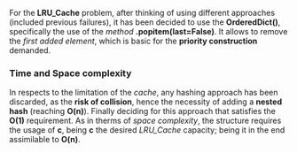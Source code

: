 For the __LRU_Cache__ problem, after thinking of using different approaches (included previous failures), it has been
decided to use the __OrderedDict()__, specifically the use of the _method_ __.popitem(last=False)__. It allows to 
remove the _first added element_, which is basic for the __priority construction__ demanded. 

### Time and Space complexity
In respects to the limitation of the _cache_, any hashing approach has been discarded, as the __risk of collision__, 
hence the necessity of adding a __nested hash__ (reaching __O(n)__). Finally deciding for this approach that satisfies
the __O(1)__ requirement. As in therms of _space complexity_, the structure requires the usage of __c__, being __c__
the desired *LRU_Cache* capacity; being it in the end assimilable to __O(n)__.